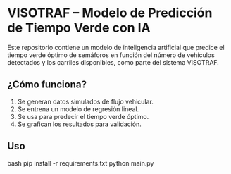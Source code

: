 # VISOTRAF – Modelo de Predicción de Tiempo Verde con IA

Este repositorio contiene un modelo de inteligencia artificial que predice el tiempo verde óptimo de semáforos en función del número de vehículos detectados y los carriles disponibles, como parte del sistema VISOTRAF.

## ¿Cómo funciona?

1. Se generan datos simulados de flujo vehicular.
2. Se entrena un modelo de regresión lineal.
3. Se usa para predecir el tiempo verde óptimo.
4. Se grafican los resultados para validación.

## Uso
bash
pip install -r requirements.txt
python main.py
